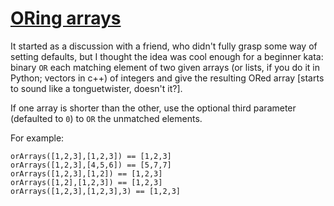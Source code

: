 # [ORing arrays](https://www.codewars.com/kata/oring-arrays "https://www.codewars.com/kata/5ac5e9aa3853da25d9000102")

It started as a discussion with a friend, who didn't fully grasp some way of setting defaults, but I thought the idea was cool enough for a beginner kata: binary `OR` each matching element of two given arrays (or lists, if you do it in Python; vectors in c++) of integers and give the resulting ORed array [starts to sound like a tonguetwister, doesn't it?].

If one array is shorter than the other, use the optional third parameter (defaulted to `0`) to `OR` the unmatched elements.

For example:

```
orArrays([1,2,3],[1,2,3]) == [1,2,3]
orArrays([1,2,3],[4,5,6]) == [5,7,7]
orArrays([1,2,3],[1,2]) == [1,2,3]
orArrays([1,2],[1,2,3]) == [1,2,3]
orArrays([1,2,3],[1,2,3],3) == [1,2,3]
```